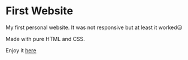 # First Website



My first personal website.
It was not responsive but at least it worked😒

Made with pure HTML and CSS.

Enjoy it [here](https://edwin-nduti.github.io)
